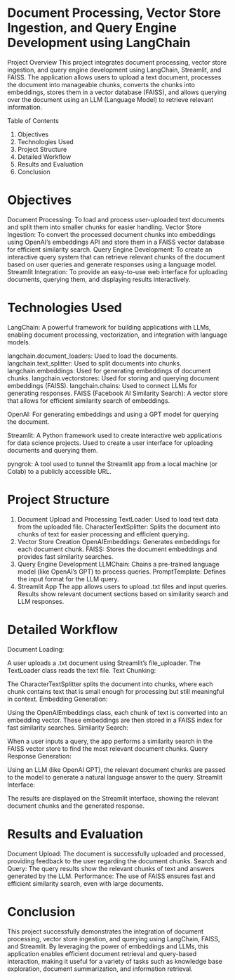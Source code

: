 # Document Processing, Vector Store Ingestion, and Query Engine Development using LangChain

Project Overview
This project integrates document processing, vector store ingestion, and query engine development using LangChain, Streamlit, and FAISS. The application allows users to upload a text document, processes the document into manageable chunks, converts the chunks into embeddings, stores them in a vector database (FAISS), and allows querying over the document using an LLM (Language Model) to retrieve relevant information.

Table of Contents
1) Objectives
2) Technologies Used
3) Project Structure
4) Detailed Workflow
5) Results and Evaluation
6) Conclusion

# Objectives
Document Processing: To load and process user-uploaded text documents and split them into smaller chunks for easier handling.
Vector Store Ingestion: To convert the processed document chunks into embeddings using OpenAI’s embeddings API and store them in a FAISS vector database for efficient similarity search.
Query Engine Development: To create an interactive query system that can retrieve relevant chunks of the document based on user queries and generate responses using a language model.
Streamlit Integration: To provide an easy-to-use web interface for uploading documents, querying them, and displaying results interactively.

# Technologies Used
LangChain: A powerful framework for building applications with LLMs, enabling document processing, vectorization, and integration with language models.

langchain.document_loaders: Used to load the documents.
langchain.text_splitter: Used to split documents into chunks.
langchain.embeddings: Used for generating embeddings of document chunks.
langchain.vectorstores: Used for storing and querying document embeddings (FAISS).
langchain.chains: Used to connect LLMs for generating responses.
FAISS (Facebook AI Similarity Search): A vector store that allows for efficient similarity search of embeddings.

OpenAI: For generating embeddings and using a GPT model for querying the document.

Streamlit: A Python framework used to create interactive web applications for data science projects. Used to create a user interface for uploading documents and querying them.

pyngrok: A tool used to tunnel the Streamlit app from a local machine (or Colab) to a publicly accessible URL.

# Project Structure
1. Document Upload and Processing
TextLoader: Used to load text data from the uploaded file.
CharacterTextSplitter: Splits the document into chunks of text for easier processing and efficient querying.
2. Vector Store Creation
OpenAIEmbeddings: Generates embeddings for each document chunk.
FAISS: Stores the document embeddings and provides fast similarity searches.
3. Query Engine Development
LLMChain: Chains a pre-trained language model (like OpenAI’s GPT) to process queries.
PromptTemplate: Defines the input format for the LLM query.
4. Streamlit App
The app allows users to upload .txt files and input queries.
Results show relevant document sections based on similarity search and LLM responses.

# Detailed Workflow
Document Loading:

A user uploads a .txt document using Streamlit’s file_uploader.
The TextLoader class reads the text file.
Text Chunking:

The CharacterTextSplitter splits the document into chunks, where each chunk contains text that is small enough for processing but still meaningful in context.
Embedding Generation:

Using the OpenAIEmbeddings class, each chunk of text is converted into an embedding vector.
These embeddings are then stored in a FAISS index for fast similarity searches.
Similarity Search:

When a user inputs a query, the app performs a similarity search in the FAISS vector store to find the most relevant document chunks.
Query Response Generation:

Using an LLM (like OpenAI GPT), the relevant document chunks are passed to the model to generate a natural language answer to the query.
Streamlit Interface:

The results are displayed on the Streamlit interface, showing the relevant document chunks and the generated response.

# Results and Evaluation
Document Upload: The document is successfully uploaded and processed, providing feedback to the user regarding the document chunks.
Search and Query: The query results show the relevant chunks of text and answers generated by the LLM.
Performance: The use of FAISS ensures fast and efficient similarity search, even with large documents.

# Conclusion
This project successfully demonstrates the integration of document processing, vector store ingestion, and querying using LangChain, FAISS, and Streamlit. By leveraging the power of embeddings and LLMs, this application enables efficient document retrieval and query-based interaction, making it useful for a variety of tasks such as knowledge base exploration, document summarization, and information retrieval.

